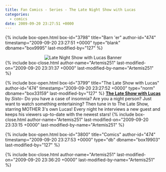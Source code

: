 ```yaml
---
title: Fan Comics - Series - The Late Night Show with Lucas
categories:
  - comics
date: 2009-09-20 23:27:51 +0000
---
```

{% include box-open.html box-id="3798" title="Barn 'er" author-id="474" timestamp="2009-09-20 23:27:51 +0000" type="blank" dbname="box9995" last-modified-by="127" %}
<center>
<img src="http - //starmen.net/comics/series/lateshowlucas/lateshowlucasbanner.png" alt="Late Night Show with Lucas Banner" />
</center>
{% include box-close.html author-name="Artemis251" last-modified-on="2009-09-20 23:31:37 +0000" last-modified-by-name="Artemis251" %}

{% include box-open.html box-id="3799" title="The Late Show with Lucas" author-id="474" timestamp="2009-09-20 23:27:52 +0000" type="norm" dbname="box33159" last-modified-by="127" %}
<b><u>The Late Show with Lucas</u></b> by <i>Sisto</i>- Do you have a case of insomnia? Are you a night person? Just want to watch something entertaining? Then tune in to The Late Show, starring MOTHER 3's own Lucas! Every night he interviews a new guest and keeps his viewers up-to-date with the newest stars!
{% include box-close.html author-name="Artemis251" last-modified-on="2009-09-20 23:33:15 +0000" last-modified-by-name="Artemis251" %}

{% include box-open.html box-id="3800" title="Comics" author-id="474" timestamp="2009-09-20 23:27:53 +0000" type="db" dbname="box19903" last-modified-by="127" %}
<center><navigator search="`Content` LIKE 'lateshowlucas%'" display="no" quantity="50" section="description" /><displaytor mode="list" /></center>
{% include box-close.html author-name="Artemis251" last-modified-on="2009-09-20 23:36:20 +0000" last-modified-by-name="Artemis251" %}
